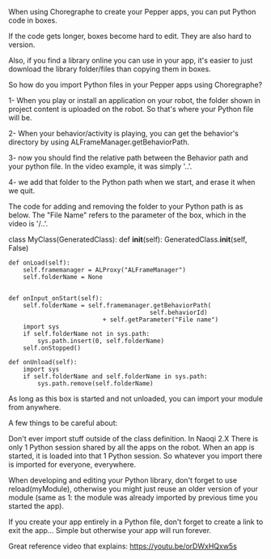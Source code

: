 When using Choregraphe to create your Pepper apps, you can put Python code in boxes.

If the code gets longer, boxes become hard to edit. They are also hard to version.

Also, if you find a library online you can use in your app, it's easier to just download the library folder/files than copying them in boxes.

So how do you import Python files in your Pepper apps using Choregraphe?

1- When you play or install an application on your robot, the folder shown in project content is uploaded on the robot. So that's where your Python file will be.

2- When your behavior/activity is playing, you can get the behavior's directory by using ALFrameManager.getBehaviorPath.

3- now you should find the relative path between the Behavior path and your python file. In the video example, it was simply '..'.

4- we add that folder to the Python path when we start, and erase it when we quit.

The code for adding and removing the folder to your Python path is as below. The "File Name" refers to the parameter of the box, which in the video is '/..'.

class MyClass(GeneratedClass):
    def __init__(self):
        GeneratedClass.__init__(self, False)

    def onLoad(self):
        self.framemanager = ALProxy("ALFrameManager")
        self.folderName = None


    def onInput_onStart(self):
        self.folderName = self.framemanager.getBehaviorPath(
                                           self.behaviorId)
                              + self.getParameter("File name")
        import sys
        if self.folderName not in sys.path:
            sys.path.insert(0, self.folderName)
        self.onStopped()

    def onUnload(self):
        import sys
        if self.folderName and self.folderName in sys.path:
            sys.path.remove(self.folderName)



As long as this box is started and not unloaded, you can import your module from anywhere.

A few things to be careful about:

Don't ever import stuff outside of the class definition. In Naoqi 2.X There is only 1 Python session shared by all the apps on the robot. When an app is started, it is loaded into that 1 Python session. So whatever you import there is imported for everyone, everywhere.

When developing and editing your Python library, don't forget to use reload(myModule), otherwise you might just reuse an older version of your module (same as 1: the module was already imported by previous time you started the app).

If you create your app entirely in a Python file, don't forget to create a link to exit the app... Simple but otherwise your app will run forever.

Great reference video that explains: https://youtu.be/orDWxHQxw5s
